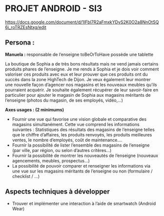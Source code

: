 # PROJET ANDROID - SI3
https://docs.google.com/document/d/1IFbl7R2aFmxkYDvS2K0O2a8NnOtSQ6i_roTRZEsNtxg/edit

## Persona :
<b>Manuela :</b> responsable de l’enseigne toBeOrToHave possède une tablette

La boutique de Sophia a de très bons résultats mais ne vend jamais certains produits phares de l’enseigne. Je me rends à Sophia et je dois voir comment valoriser ces produits avec eux et leur prouver que ces produits ont du succès dans la zone HighTech de Dijon. Je veux également leur montrer une nouvelle façon d’agencer nos magasins et les nouveaux meubles qu’ils pourraient acquérir. Je souhaite également récupérer de leur savoir-faire en particulier pour ajouter le magasin de Sophia  aux magasins méritants de l’enseigne (photos du magasin, de ses employés, vidéo,…)

<b>Axes usages : (2 minimums)</b>
- Fournir une vue qui favorise une vision globale et comparative des magasins simultanément. Cette vue comprend les informations suivantes : Statistiques des résultats des magasins de l’enseigne telles que le chiffre d’affaires, les produits renvoyés, les produits meilleures ventes, le nombre d’employés, coût de maintenance….
- Fournir la possibilité de lister l’ensemble des magasins de l’enseigne (par ville, par région, ou selon d’autres critères…)
- Fournir la possibilité de montrer les nouveautés de l’enseigne (nouveaux agencements, meubles, prospectus…)
- La possibilité de pouvoir comparer et renseigner les informations via une vue sur les magasins méritants de l’enseigne  ou non (formulaire / checklist / …)

## Aspects techniques à développer
- Trouver et implémenter une interaction à l’aide de smartwatch (Android Wear)
